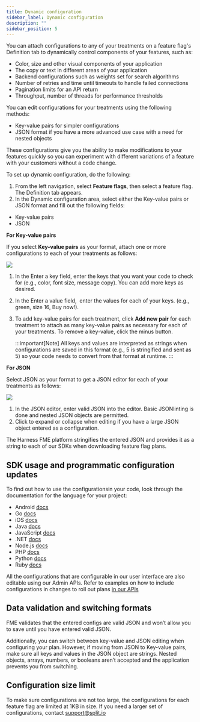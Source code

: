 ```yaml
---
title: Dynamic configuration
sidebar_label: Dynamic configuration
description: ""
sidebar_position: 5
---
```


<p>
  <button hidden style={{borderRadius:'8px', border:'1px', fontFamily:'Courier New', fontWeight:'800', textAlign:'left'}}> help.split.io link: https://help.split.io/hc/en-us/articles/360026943552-Dynamic-configuration <br /> ✘ images still hosted on help.split.io </button>
</p>

You can attach configurations to any of your treatments on a feature flag's Definition tab to dynamically control components of your features, such as:

* Color, size and other visual components of your application
* The copy or text in different areas of your application
* Backend configurations such as weights set for search algorithms
* Number of retries and time until timeouts to handle failed connections
* Pagination limits for an API return
* Throughput, number of threads for performance thresholds

You can edit configurations for your treatments using the following methods:

* Key-value pairs for simpler configurations
* JSON format if you have a more advanced use case with a need for nested objects

These configurations give you the ability to make modifications to your features quickly so you can experiment with different variations of a feature with your customers without a code change.

To set up dynamic configuration, do the following:

1. From the left navigation, select **Feature flags**, then select a feature flag. The Definition tab appears.
2. In the Dynamic configuration area, select either the Key-value pairs or JSON format and fill out the following fields:

  * Key-value pairs
  * JSON

**For Key-value pairs**

If you select **Key-value pairs** as your format, attach one or more configurations to each of your treatments as follows:

<p>
  <img src="https://help.split.io/hc/article_attachments/15628296249229" />
</p>

1. In the Enter a key field, enter the keys that you want your code to check for (e.g., color, font size, message copy). You can add more keys as desired.
2. In the Enter a value field,  enter the values for each of your keys. (e.g., green, size 16, Buy now!).
3. To add key-value pairs for each treatment, click **Add new pair** for each treatment to attach as many key-value pairs as necessary for each of your treatments. To remove a key-value, click the minus button.

    :::important[Note]
    All keys and values are interpreted as strings when configurations are saved in this format (e.g., 5 is stringified and sent as 5) so your code needs to convert from that format at runtime.
    :::

**For JSON**

Select JSON as your format to get a JSON editor for each of your treatments as follows:

<p>
  <img src="https://help.split.io/hc/article_attachments/15628275774605" />
</p>

1. In the JSON editor, enter valid JSON into the editor. Basic JSONlinting is done and nested JSON objects are permitted.
2. Click to expand or collapse when editing if you have a large JSON object entered as a configuration.

The Harness FME platform stringifies the entered JSON and provides it as a string to each of our SDKs when downloading feature flag plans.

## SDK usage and programmatic configuration updates

To find out how to use the configurationsin your code, look through the documentation for the language for your project:
* Android [docs](https://help.split.io/hc/en-us/articles/360020343291-Android-SDK#get-treatments-with-configurations) 
* Go [docs](https://help.split.io/hc/en-us/articles/360020093652#get-treatments-with-configurations) 
* iOS [docs](https://help.split.io/hc/en-us/articles/360020401491#get-treatments-with-configurations)
* Java [docs](https://help.split.io/hc/en-us/articles/360020405151#get-treatments-with-configurations)
* JavaScript [docs](https://help.split.io/hc/en-us/articles/360020448791#get-treatments-with-configurations)
* .NET [docs](https://help.split.io/hc/en-us/articles/360020240172#get-treatments-with-configurations)
* Node.js [docs](https://help.split.io/hc/en-us/articles/360020564931#get-treatments-with-configurations)
* PHP [docs](https://help.split.io/hc/en-us/articles/360020350372#get-treatments-with-configurations)
* Python [docs](https://help.split.io/hc/en-us/articles/360020359652#get-treatments-with-configurations)
* Ruby [docs](https://help.split.io/hc/en-us/articles/360020673251#get-treatments-with-configurations) 

All the configurations that are configurable in our user interface are also editable using our Admin APIs. Refer to examples on how to include configurations in changes to roll out plans [in our APIs](https://docs.split.io/v2/reference#create-split-definition-in-environment)

## Data validation and switching formats

FME validates that the entered configs are valid JSON and won’t allow you to save until you have entered valid JSON.

Additionally, you can switch between key-value and JSON editing when configuring your plan. However, if moving from JSON to Key-value pairs, make sure all keys and values in the JSON object are strings. Nested objects, arrays, numbers, or booleans aren’t accepted and the application prevents you from switching.

## Configuration size limit

To make sure configurations are not too large, the configurations for each feature flag are limited at 1KB in size. If you need a larger set of configurations, contact support@split.io